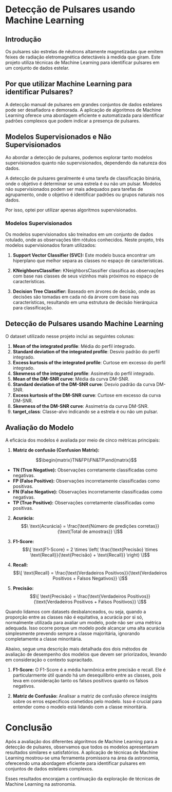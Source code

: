 # Detecção de Pulsares usando Machine Learning

## Introdução

Os pulsares são estrelas de nêutrons altamente magnetizadas que emitem feixes de radiação eletromagnética detectáveis à medida que giram. Este projeto utiliza técnicas de Machine Learning para identificar pulsares em um conjunto de dados estelar.

## Por que utilizar Machine Learning para identificar Pulsares?

A detecção manual de pulsares em grandes conjuntos de dados estelares pode ser desafiadora e demorada. A aplicação de algoritmos de Machine Learning oferece uma abordagem eficiente e automatizada para identificar padrões complexos que podem indicar a presença de pulsares.

## Modelos Supervisionados e Não Supervisionados

Ao abordar a detecção de pulsares, podemos explorar tanto modelos supervisionados quanto não supervisionados, dependendo da natureza dos dados.

A detecção de pulsares geralmente é uma tarefa de classificação binária, onde o objetivo é determinar se uma estrela é ou não um pulsar. Modelos não supervisionados podem ser mais adequados para tarefas de agrupamento, onde o objetivo é identificar padrões ou grupos naturais nos dados.

Por isso, optei por utilizar apenas algoritmos supervisionados.

### Modelos Supervisionados
Os modelos supervisionados são treinados em um conjunto de dados rotulado, onde as observações têm rótulos conhecidos. Neste projeto, três modelos supervisionados foram utilizados:

1. **Support Vector Classifier (SVC):** Este modelo busca encontrar um hiperplano que melhor separa as classes no espaço de características.
   
2. **KNeighborsClassifier:** KNeighborsClassifier classifica as observações com base nas classes de seus vizinhos mais próximos no espaço de características.

3. **Decision Tree Classifier:** Baseado em árvores de decisão, onde as decisões são tomadas em cada nó da árvore com base nas características, resultando em uma estrutura de decisão hierárquica para classificação.

## Detecção de Pulsares usando Machine Learning

O dataset utilizado nesse projeto inclui as seguintes colunas:

1. **Mean of the integrated profile**: Média do perfil integrado.
2. **Standard deviation of the integrated profile**: Desvio padrão do perfil integrado.
3. **Excess kurtosis of the integrated profile**: Curtose em excesso do perfil integrado.
4. **Skewness of the integrated profile**: Assimetria do perfil integrado.
5. **Mean of the DM-SNR curve**: Média da curva DM-SNR.
6. **Standard deviation of the DM-SNR curve**: Desvio padrão da curva DM-SNR.
7. **Excess kurtosis of the DM-SNR curve**: Curtose em excesso da curva DM-SNR.
8. **Skewness of the DM-SNR curve**: Assimetria da curva DM-SNR.
9. **target_class**: Classe-alvo indicando se a estrela é ou não um pulsar.

## Avaliação do Modelo

A eficácia dos modelos é avaliada por meio de cinco métricas principais:

1. **Matriz de confusão (Confusion Matrix):** 

```math
\begin{matrix}TN&FP\\FN&TP\end{matrix}
```

- **TN (True Negative):** Observações corretamente classificadas como negativas.
- **FP (False Positive):** Observações incorretamente classificadas como positivas.
- **FN (False Negative):** Observações incorretamente classificadas como negativas.
- **TP (True Positive):** Observações corretamente classificadas como positivas.

2. **Acurácia:** 
   $$\ \text{Acurácia} = \frac{\text{Número de predições corretas}}{\text{Total de amostras}} \]$$

3. **F1-Score:** 
   $$\[ \text{F1-Score} = 2 \times \left( \frac{\text{Precisão} \times \text{Recall}}{\text{Precisão} + \text{Recall}} \right) \]$$

4. **Recall:** 
   $$\[ \text{Recall} = \frac{\text{Verdadeiros Positivos}}{\text{Verdadeiros Positivos + Falsos Negativos}} \]$$

5. **Precisão:** 
   $$\[ \text{Precisão} = \frac{\text{Verdadeiros Positivos}}{\text{Verdadeiros Positivos + Falsos Positivos}} \]$$


Quando lidamos com datasets desbalanceados, ou seja, quando a proporção entre as classes não é equitativa, a acurácia por si só, normalmente utilizada para avaliar um modelo, pode não ser uma métrica adequada. Isso ocorre porque um modelo pode alcançar uma alta acurácia simplesmente prevendo sempre a classe majoritária, ignorando completamente a classe minoritária.

Abaixo, segue uma descrição mais detalhada dos dois métodos de avaliação de desempenho dos modelos que devem ser priorizados, levando em consideração o contexto supracitado. 

1. **F1-Score:**
O F1-Score é a média harmônica entre precisão e recall. Ele é particularmente útil quando há um desequilíbrio entre as classes, pois leva em consideração tanto os falsos positivos quanto os falsos negativos.

2. **Matriz de Confusão:**
Analisar a matriz de confusão oferece insights sobre os erros específicos cometidos pelo modelo. Isso é crucial para entender como o modelo está lidando com a classe minoritária.

# Conclusão

Após a avaliação dos diferentes algoritmos de Machine Learning para a detecção de pulsares, observamos que todos os modelos apresentaram resultados similares e satisfatórios. A aplicação de técnicas de Machine Learning mostrou-se uma ferramenta promissora na área da astronomia, oferecendo uma abordagem eficiente para identificar pulsares em conjuntos de dados estelares complexos.

Esses resultados encorajam a continuação da exploração de técnicas de Machine Learning na astronomia.


